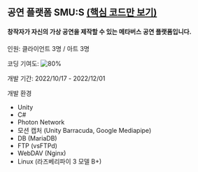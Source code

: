 ## 공연 플랫폼 SMU:S [(핵심 코드만 보기)](https://github.com/diesuki4/Core_Codes/tree/main/%EA%B3%B5%EC%97%B0%20%ED%94%8C%EB%9E%AB%ED%8F%BC%20SMUS)

#### 창작자가 자신의 가상 공연을 제작할 수 있는 메타버스 공연 플랫폼입니다.

인원: 클라이언트 3명 / 아트 3명

코딩 기여도: ![80%](https://progress-bar.dev/80)

개발 기간: 2022/10/17 - 2022/12/01

개발 환경
- Unity
- C#
- Photon Network
- 모션 캡처 (Unity Barracuda, Google Mediapipe)
- DB (MariaDB)
- FTP (vsFTPd)
- WebDAV (Nginx)
- Linux (라즈베리파이 3 모델 B+)
